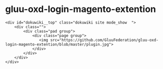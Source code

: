 # gluu-oxd-login-magento-extention
<html lang="en">
<head>
    <meta charset="UTF-8">
    <title></title>
    <link href="oxd_openid_style.css" rel="stylesheet">
</head>
<body>
<div id="dokuwiki__site">

    <div id="dokuwiki__top" class="dokuwiki site mode_show  ">
        <div class="">
            <div class="pad group">
                <div class="page group">
                   <img src="https://github.com/GluuFederation/gluu-oxd-login-magento-extention/blob/master/plugin.jpg">
                </div>
            </div>
        </div>
    </div>
</div>
</body>
</html>

